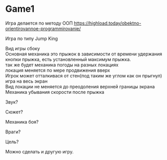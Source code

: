# Game1
Игра делается по методу ООП https://highload.today/obektno-orientirovannoe-programmirovanie/

Игра по типу Jump King

Вид игры сбоку  
Основная механика это прыжок в зависимости от времени удержания кнопки прыжка, есть установленный максимум прыжка.  
так же будет механика погоды на разных локациях  
локация меняется по мере продвижения вверх  
Игрок может отталкивася от стен(под таким же углом как он прыгнул)  
игра на весь экран  
Вид локации не меняется до преодоления верхней границы экрана  
Механика убывания скорости после прыжка  

Звук?

Сюжет?

Механика боя?

Враги?

Цель? 

Можно сделать и другую игру.
